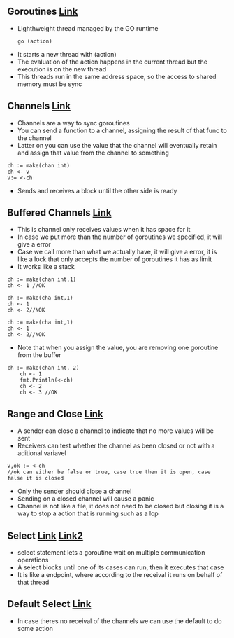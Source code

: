 ## Goroutines [Link](Goroutines/goroutines.go)
- Lighthweight thread managed by the GO runtime
  ```
  go (action)
  ```
- It starts a new thread with (action)
- The evaluation of the action happens in the current thread but the execution is on the new thread
- This threads run in the same address space, so the access to shared memory must be sync

## Channels [Link](Channels/channels.go)
- Channels are a way to sync goroutines
- You can send a function to a channel, assigning the result of that func to the channel
- Latter on you can use the value that the channel will eventually retain and assign that value from the channel to something
 ```
 ch := make(chan int)
 ch <- v
 v:= <-ch 
 ```
- Sends and receives a block until the other side is ready

## Buffered Channels [Link](BufferedChannels/buffered-channels.go)
- This is channel only receives values when it has space for it
- In case we put more than the number of goroutines we specified, it will give a error
- Case we call more than what we actually have, it will give a error, it is like a lock that only accepts the number of goroutines it has as limit
- It works like a stack
```
ch := make(chan int,1)
ch <- 1 //OK
```
```
ch := make(cha int,1)
ch <- 1
ch <- 2//NOK
```
```
ch := make(cha int,1)
ch <- 1
ch <- 2//NOK
```
- Note that when you assign the value, you are removing one goroutine from the buffer
```
ch := make(chan int, 2)
	ch <- 1
	fmt.Println(<-ch)
	ch <- 2
	ch <- 3 //OK
```

## Range and Close [Link](Range-and-close/range-and-close.go)
- A sender can close a channel to indicate that no more values will be sent
- Receivers can test whether the channel as been closed or not with a aditional variavel
```
v,ok := <-ch
//ok can either be false or true, case true then it is open, case false it is closed
```
- Only the sender should close a channel
- Sending on a closed channel will cause a panic
- Channel is not like a file, it does not need to be closed but closing it is a way to stop a action that is running such as a lop

## Select [Link](Select/select.go) [Link2](Select/select2.go)
- select statement lets a goroutine wait on multiple communication operations
- A select blocks until one of its cases can run, then it executes that case
- It is like a endpoint, where according to the receival it runs on behalf of that thread
  
## Default Select  [Link](DefaultSelection/default-selection.go)
- In case theres no receival of the channels we can use the default to do some action
